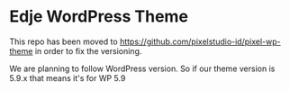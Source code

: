# Edje WordPress Theme

This repo has been moved to https://github.com/pixelstudio-id/pixel-wp-theme in order to fix the versioning.

We are planning to follow WordPress version. So if our theme version is 5.9.x that means it's for WP 5.9
